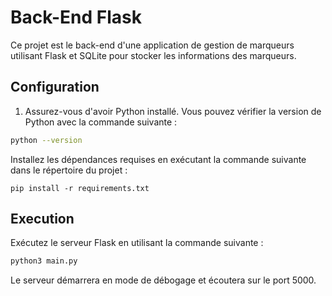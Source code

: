 # Back-End Flask

Ce projet est le back-end d'une application de gestion de marqueurs utilisant Flask et SQLite pour stocker les informations des marqueurs.

## Configuration

1. Assurez-vous d'avoir Python installé. Vous pouvez vérifier la version de Python avec la commande suivante :
```sh
python --version
```
Installez les dépendances requises en exécutant la commande suivante dans le répertoire du projet :
```
pip install -r requirements.txt
```

## Execution

Exécutez le serveur Flask en utilisant la commande suivante :


```sh
python3 main.py
```

Le serveur démarrera en mode de débogage et écoutera sur le port 5000.